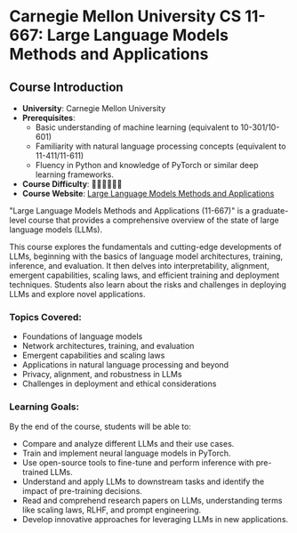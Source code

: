 # Carnegie Mellon University CS 11-667: Large Language Models Methods and Applications

## Course Introduction

- **University**: Carnegie Mellon University
- **Prerequisites**: 
  - Basic understanding of machine learning (equivalent to 10-301/10-601)
  - Familiarity with natural language processing concepts (equivalent to 11-411/11-611)
  - Fluency in Python and knowledge of PyTorch or similar deep learning frameworks.
- **Course Difficulty**: 🌟🌟🌟🌟🌟🌟
- **Course Website**: [Large Language Models Methods and Applications](https://cmu-llms.org/)

"Large Language Models Methods and Applications (11-667)" is a graduate-level course that provides a comprehensive overview of the state of large language models (LLMs). 

This course explores the fundamentals and cutting-edge developments of LLMs, beginning with the basics of language model architectures, training, inference, and evaluation. It then delves into interpretability, alignment, emergent capabilities, scaling laws, and efficient training and deployment techniques. Students also learn about the risks and challenges in deploying LLMs and explore novel applications.

### Topics Covered:
- Foundations of language models
- Network architectures, training, and evaluation
- Emergent capabilities and scaling laws
- Applications in natural language processing and beyond
- Privacy, alignment, and robustness in LLMs
- Challenges in deployment and ethical considerations

### Learning Goals:
By the end of the course, students will be able to:
- Compare and analyze different LLMs and their use cases.
- Train and implement neural language models in PyTorch.
- Use open-source tools to fine-tune and perform inference with pre-trained LLMs.
- Understand and apply LLMs to downstream tasks and identify the impact of pre-training decisions.
- Read and comprehend research papers on LLMs, understanding terms like scaling laws, RLHF, and prompt engineering.
- Develop innovative approaches for leveraging LLMs in new applications.

